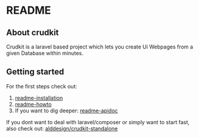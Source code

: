 # README
## About crudkit
Crudkit is a laravel based project which lets you create Ui Webpages from a given Database within minutes.

## Getting started
For the first steps check out:
1. [readme-installation](./readme-installation.md)
2. [readme-howto](./readme-howto.md)
3. If you want to dig deeper: [readme-apidoc](./readme-apidoc.md)

If you dont want to deal with laravel/composer or simply want to start fast, also check out: [alddesign/crudkit-standalone](https://github.com/alddesign/crudkit-standalone)
